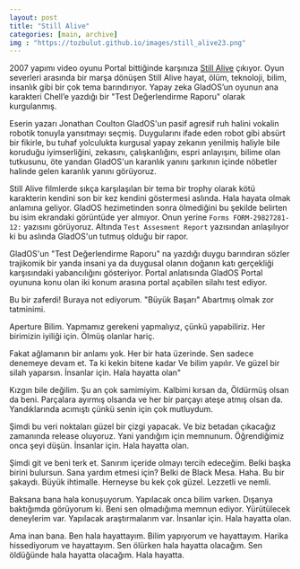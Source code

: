 ```yaml
---
layout: post
title: "Still Alive"
categories: [main, archive]
img : "https://tozbulut.github.io/images/still_alive23.png"
---
```


2007 yapımı video oyunu Portal bittiğinde karşınıza [Still Alive](https://www.youtube.com/watch?v=36reZ9-3VK0) çıkıyor. 
Oyun severleri arasında bir marşa dönüşen Still Alive hayat, ölüm, teknoloji, bilim, insanlık gibi bir çok tema barındırıyor. Yapay zeka GladOS’un oyunun ana karakteri Chell’e yazdığı bir "Test Değerlendirme Raporu" olarak kurgulanmış. 

Eserin yazarı Jonathan Coulton GladOS'un pasif agresif ruh halini vokalin robotik tonuyla yansıtmayı seçmiş. Duygularını ifade eden robot gibi absürt bir fikirle, bu tuhaf yolculukta kurgusal yapay zekanın yenilmiş haliyle bile koruduğu iyimserliğini, zekasını, çalışkanlığını, espri anlayışını, bilime olan tutkusunu, öte yandan GladOS'un karanlık yanını şarkının içinde nöbetler halinde gelen karanlık yanını görüyoruz.

Still Alive filmlerde sıkça karşılaşılan bir tema bir trophy olarak kötü karakterin kendini son bir kez kendini göstermesi aslında. Hala hayata olmak anlamına geliyor. GladOS hezimetinden sonra ölmediğini bu şekilde belirten bu isim ekrandaki görüntüde yer almıyor. Onun yerine `Forms FORM-29827281-12:` yazısını görüyoruz. Altında `Test Assesment Report` yazısından anlaşılıyor ki bu aslında GladOS'un tutmuş olduğu bir rapor.

GladOS'un "Test Değerlendirme Raporu" na yazdığı duygu barındıran sözler trajikomik bir yanda insani ya da duygusal olanın doğanın katı gerçekliği karşısındaki yabancılığını gösteriyor. Portal anlatısında GladOS Portal oyununa konu olan iki konum arasına portal açabilen silahı test ediyor.

Bu bir zaferdi!
Buraya not ediyorum.
"Büyük Başarı" 
Abartmış olmak zor tatminimi.

Aperture Bilim. 
Yapmamız gerekeni yapmalıyız, çünkü yapabiliriz. 
Her birimizin iyiliği için. 
Ölmüş olanlar hariç.

Fakat ağlamanın bir anlamı yok. Her bir hata üzerinde. 
Sen sadece denemeye devam et. Ta ki kekin bitene kadar
Ve bilim yapılır. Ve güzel bir silah yaparsın. 
İnsanlar için. Hala hayatta olan"

Kızgın bile değilim. Şu an çok samimiyim. 
Kalbimi kırsan da, Öldürmüş olsan da beni. 
Parçalara ayırmış olsanda ve her bir parçayı ateşe atmış olsan da.
Yandıklarında acımıştı çünkü senin için çok mutluydum.

Şimdi bu veri noktaları güzel bir çizgi yapacak. 
Ve biz betadan çıkacağız zamanında release oluyoruz. 
Yani yandığım için memnunum. Öğrendiğimiz onca şeyi düşün.
İnsanlar için. Hala hayatta olan.

Şimdi git ve beni terk et. Sanırım içeride olmayı tercih edeceğim. 
Belki başka birini bulursun. Sana yardım etmesi için? 
Belki de Black Mesa. Haha. Bu bir şakaydı. Büyük ihtimalle. 
Herneyse bu kek çok güzel. Lezzetli ve nemli.

Baksana bana hala konuşuyorum. Yapılacak onca bilim varken. 
Dışarıya baktığımda görüyorum ki. Beni sen olmadığıma memnun ediyor. 
Yürütülecek deneylerim var. Yapılacak araştırmalarım var. 
İnsanlar için. Hala hayatta olan.

Ama inan bana. Ben hala hayattayım. 
Bilim yapıyorum ve hayattayım. 
Harika hissediyorum ve hayattayım.
Sen ölürken hala hayatta olacağım. 
Sen öldüğünde hala hayatta olacağım. 
Hala hayatta.
